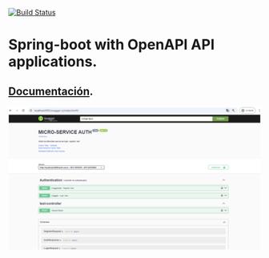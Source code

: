 [![Build Status](https://ci-cd.springdoc.org:8443/buildStatus/icon?job=springdoc-openapi-demos%2Fmaster)](https://ci-cd.springdoc.org:8443/view/springdoc-openapi-demos/job/springdoc-openapi-demos/job/master/)


# Spring-boot with OpenAPI API applications.

## [Documentación](http://localhost:8080/swagger-ui/index.html#/).


![Branching](src/main/resources/static/img/img.png)




